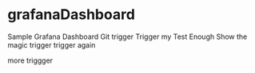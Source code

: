 # grafanaDashboard
Sample Grafana Dashboard
Git trigger
Trigger my Test
Enough
Show the magic
trigger
trigger again

more triggger
